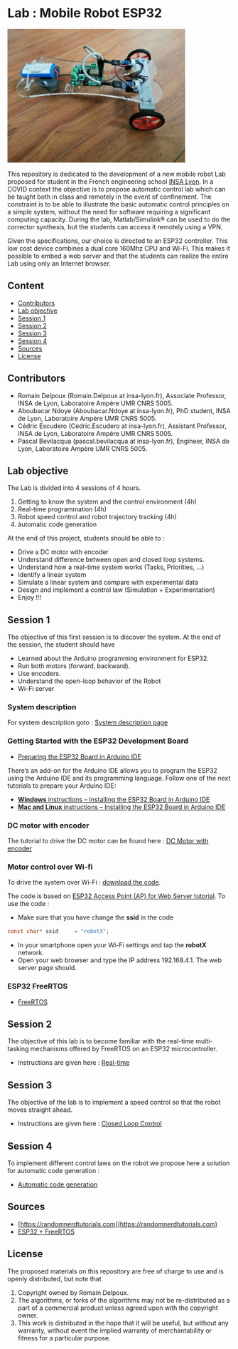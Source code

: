 # Lab : Mobile Robot ESP32

<img src="https://raw.githubusercontent.com/rdelpoux/ESP32Robot/main/img/MobileRobile.jpg" alt="Dual-brige " width="400" />

This repository is dedicated to the development of a new mobile robot Lab proposed for student in the French engineering school [INSA Lyon](www.insa-lyon.fr). In a COVID context the objective is to propose automatic control lab which can be taught both in class and remotely in the event of confinement. The constraint is to be able to illustrate the basic automatic control principles on a simple system, without the need for software requiring a significant computing capacity.  During the lab, Matlab/Simulink:registered:  can be used to do the corrector synthesis, but the students can access it remotely using a VPN.

Given the specifications, our choice is directed to an ESP32 controller. This low cost device combines a dual core 160Mhz CPU and Wi-Fi. This makes it possible to embed a web server and that the students can realize the entire Lab using only an Internet browser.  

## Content

- [Contributors](#Contributors)
- [Lab objective](#objective)
- [Session 1](#session1)
- [Session 2](#session2)
- [Session 3](#session3)
- [Session 4](#session4)
- [Sources](#sources)
- [License](#license)

## Contributors <a name="contributors"></a>

- Romain Delpoux (Romain.Delpoux at insa-lyon.fr), Associate Professor, INSA de Lyon, Laboratoire Ampère UMR CNRS 5005.
- Aboubacar Ndoye (Aboubacar.Ndoye at insa-lyon.fr), PhD student, INSA de Lyon, Laboratoire Ampère UMR CNRS 5005.
- Cédric Escudero (Cedric.Escudero at insa-lyon.fr), Assistant Professor, INSA de Lyon, Laboratoire Ampère UMR CNRS 5005.
- Pascal Bevilacqua (pascal.bevilacqua at insa-lyon.fr), Engineer, INSA de Lyon, Laboratoire Ampère UMR CNRS 5005.

## Lab objective <a name="objective"></a>

The Lab is divided into 4 sessions of 4 hours. 

1. Getting to know the system and the control environment (4h)
2. Real-time programmation (4h)
3. Robot speed control and robot trajectory tracking (4h)
4. àutomatic code generation

At the end of this project, students should be able to :

- Drive a DC motor with encoder
- Understand difference between open and closed loop systems.
- Understand how a real-time system works  (Tasks, Priorities, ...) 
- Identify a linear system 
- Simulate a linear system and compare with experimental data 
- Design and implement a control law (Simulation + Experimentation)
- Enjoy !!!

## Session 1 <a name="session1"></a>

The objective of this first session is to discover the system. At the end of the session, the student should have 

- Learned about the Arduino programming environment for ESP32.
- Run both motors (forward, backward).
- Use encoders.
- Understand the open-loop behavior of the Robot
- Wi-Fi server

### System description

For system description goto : [System description page](/SystemDescription.md)

### Getting Started with the ESP32 Development Board

- [Preparing the ESP32 Board in Arduino IDE](https://randomnerdtutorials.com/getting-started-with-esp32/)

There’s an add-on for the Arduino IDE allows you to program the ESP32 using the Arduino IDE and its programming language. Follow one of the  next tutorials to prepare your Arduino IDE:

- [**Windows** instructions – Installing the ESP32 Board in Arduino IDE](https://randomnerdtutorials.com/installing-the-esp32-board-in-arduino-ide-windows-instructions/)
- [**Mac and Linux** instructions – Installing the ESP32 Board in Arduino IDE](https://randomnerdtutorials.com/installing-the-esp32-board-in-arduino-ide-mac-and-linux-instructions/)

### DC motor with encoder

The tutorial to drive the DC motor can be found here : [DC Motor with encoder](/Motorwithencoder.md)

### Motor control over Wi-fi

To drive the system over Wi-Fi : [download the code](/Programmes/RobotoverWIFI.zip). 

The code is based on [ESP32 Access Point (AP) for Web Server tutorial](https://randomnerdtutorials.com/esp32-access-point-ap-web-server/). To use the code : 

- Make sure that you have change the **ssid** in the code

```c
const char* ssid     = "robotX";
```

- In your smartphone open your Wi-Fi settings and tap the **robotX** network.
- Open your web browser and type the IP address 192.168.4.1. The web server page should.

### ESP32 FreeRTOS

- [FreeRTOS](http://tvaira.free.fr/esp32/esp32-freertos.html)

## Session 2 <a name="session2"></a>
The objective of this lab is to become familiar with the real-time multi-tasking mechanisms offered by FreeRTOS on an ESP32 microcontroller.
- Instructions are given here :  [Real-time](Realtime.md)

## Session 3 <a name="session3"></a>

The objective of the lab is to implement a speed control so that the robot moves straight ahead. 

- Instructions are given here : [Closed Loop Control](Closedloopcontrol.md)

## Session 4 <a name="session2"></a>

To implement different control laws on the robot we propose here a solution for automatic code generation :

- [Automatic code generation](AutomaticCodeGeneration.md)

## Sources <a name="sources"></a>

- [https://randomnerdtutorials.com](https://randomnerdtutorials.com)
- [ESP32 + FreeRTOS](http://tvaira.free.fr/esp32/esp32-freertos.html)

## License <a name="license"></a>

The proposed materials on this repository are free of charge to use and is openly distributed, but note that

1.  Copyright owned by Romain Delpoux.
2.  The algorithms, or forks of the algorithms may not be re-distributed as a part of a commercial product unless agreed upon with the copyright owner. 
4. This work is distributed in the hope that it will be useful, but without any warranty, without event the implied warranty of merchantability or fitness for a particular purpose.







